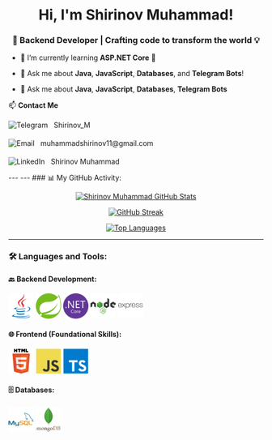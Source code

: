 <h1 align="center">Hi, I'm Shirinov Muhammad!</h1>
<h3 align="center">🚀 Backend Developer | Crafting code to transform the world 💡</h3>

- 🌱 I’m currently learning **ASP.NET Core** 🚀
- 💬 Ask me about **Java**, **JavaScript**, **Databases**, and **Telegram Bots**!


- 💬 Ask me about **Java**, **JavaScript**, **Databases**, **Telegram Bots**

📫 **Contact Me**

<p align="left">
  <a href="https://t.me/Shirinov_m" target="_blank" style="text-decoration: none;">
    <img src="https://cdn-icons-png.flaticon.com/512/2111/2111646.png" alt="Telegram" width="30" height="30" style="vertical-align: middle;"/>
    <span style="margin-left: 8px; vertical-align: middle;">Shirinov_M</span>
  </a>
  <br><br>
  <a href="mailto:shirinovmuhammad11@gmail.com" target="_blank" style="text-decoration: none;">
    <img src="https://cdn-icons-png.flaticon.com/512/732/732200.png" alt="Email" width="30" height="30" style="vertical-align: middle;"/>
    <span style="margin-left: 8px; vertical-align: middle;">muhammadshirinov11@gmail.com</span>
  </a>
<br></br>
<a href="https://www.linkedin.com/in/muhammad-shirinov-1a5b35366" target="_blank" style="text-decoration: none;">
  <img src="https://cdn-icons-png.flaticon.com/512/174/174857.png" alt="LinkedIn" width="30" height="30" style="vertical-align: middle;" />
  <span style="margin-left: 8px; vertical-align: middle;">Shirinov Muhammad</span>
</a>
</p>
---
---
### 📊 My GitHub Activity:

<p align="center">
  <a href="https://github.com/ShirinovMuhammad">
    <img src="https://github-readme-stats.vercel.app/api?username=shirnv7&show_icons=true&theme=radical&include_all_commits=true&count_private=true" alt="Shirinov Muhammad GitHub Stats" />
  </a>
</p>

<p align="center">
  <a href="https://github.com/ShirinovMuhammad">
    <img src="https://github-readme-streak-stats.herokuapp.com/?user=shirnv7&theme=radical" alt="GitHub Streak" />
  </a>
</p>

<p align="center">
  <a href="https://github.com/ShirinovMuhammad">
    <img src="https://github-readme-stats.vercel.app/api/top-langs/?username=shirnv7&layout=compact&theme=radical" alt="Top Languages" />
  </a>
</p>

---
### 🛠️ Languages and Tools:
#### 🔙 Backend Development:
<p align="left">
  <img src="https://raw.githubusercontent.com/devicons/devicon/master/icons/java/java-original.svg" alt="Java" width="50" height="50" title="Java - My Core Backend Language"/>
  <img src="https://raw.githubusercontent.com/devicons/devicon/master/icons/spring/spring-original.svg" alt="Spring" width="50" height="50" title="Spring Framework - Building Robust APIs"/>
  <img src="https://raw.githubusercontent.com/devicons/devicon/master/icons/dotnetcore/dotnetcore-original.svg" alt="ASP.NET Core" width="50" height="50" title="ASP.NET Core - Currently Learning and Exploring!"/>
  <img src="https://raw.githubusercontent.com/devicons/devicon/master/icons/nodejs/nodejs-original-wordmark.svg" alt="Node.js" width="50" height="50" title="Node.js - For Fast & Scalable Backends"/>
  <img src="https://raw.githubusercontent.com/devicons/devicon/master/icons/express/express-original-wordmark.svg" alt="Express" width="50" height="50" title="Express.js - Node.js Web Framework"/>
</p>

#### 🌐 Frontend (Foundational Skills):
<p align="left">
  <img src="https://raw.githubusercontent.com/devicons/devicon/master/icons/html5/html5-original-wordmark.svg" alt="HTML5" width="50" height="50" title="HTML5 - Web Structure"/>
  <img src="https://raw.githubusercontent.com/devicons/devicon/master/icons/javascript/javascript-original.svg" alt="JavaScript" width="50" height="50" title="JavaScript - Web Interactivity"/>
  <img src="https://raw.githubusercontent.com/devicons/devicon/master/icons/typescript/typescript-original.svg" alt="TypeScript" width="50" height="50" title="TypeScript - Scalable JavaScript"/>
</p>

#### 🗄️ Databases:
<p align="left">
  <img src="https://raw.githubusercontent.com/devicons/devicon/master/icons/mysql/mysql-original-wordmark.svg" alt="MySQL" width="50" height="50" title="MySQL - Relational Database"/>
  <img src="https://raw.githubusercontent.com/devicons/devicon/master/icons/mongodb/mongodb-original-wordmark.svg" alt="MongoDB" width="50" height="50" title="MongoDB - NoSQL Database"/>
</p>
